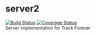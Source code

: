 # server2

[![Build Status](https://travis-ci.org/cse403trackforever/server2.svg?branch=master)](https://travis-ci.org/cse403trackforever/server2)
[![Coverage Status](https://coveralls.io/repos/github/cse403trackforever/server2/badge.svg?branch=master)](https://coveralls.io/github/cse403trackforever/server2?branch=master) \
Server implementation for Track Forever
